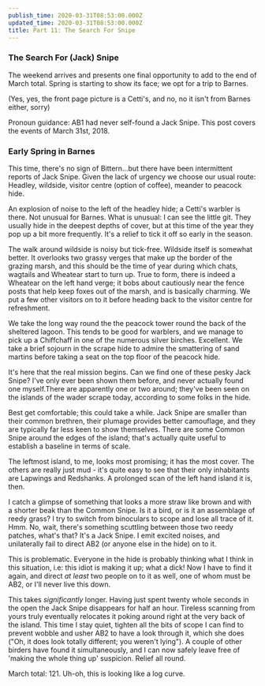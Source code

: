 ```yaml
---
publish_time: 2020-03-31T08:53:00.000Z
updated_time: 2020-03-31T08:53:00.000Z
title: Part 11: The Search For Snipe
---
```


### The Search For (Jack) Snipe

The weekend arrives and presents one final opportunity to add to the
end of March total. Spring is starting to show its face; we opt for a
trip to Barnes.

(Yes, yes, the front page picture is a Cetti's, and no, no it isn't from 
Barnes either, sorry)

Pronoun guidance: AB1 had never self-found a Jack Snipe. This post covers the
events of March 31st, 2018.
 
### Early Spring in Barnes
 
This time, there's no sign of Bittern...but there have
been intermittent reports of Jack Snipe. Given the lack of urgency we
choose our usual route: Headley, wildside, visitor centre (option of
coffee), meander to peacock hide.

An explosion of noise to the left of the headley hide; a Cetti's
warbler is there. Not unusual for Barnes. What is unusual: I can see
the little git. They usually hide in the deepest depths of cover, but
at this time of the year they pop up a bit more frequently. It's a
relief to tick it off so early in the season.

The walk around wildside is noisy but tick-free. Wildside itself is
somewhat better. It overlooks two grassy verges that make up the
border of the grazing marsh, and this should be the time of year
during which chats, wagtails and Wheatear start to turn up. True to
form, there is indeed a Wheatear on the left hand verge; it bobs about
cautiously near the fence posts that help keep foxes out of the marsh,
and is basically charming. We put a few other visitors on to it before
heading back to the visitor centre for refreshment.

We take the long way round the the peacock tower round the back of the
sheltered lagoon. This tends to be good for warblers, and we manage to
pick up a Chiffchaff in one of the numerous silver
birches. Excellent. We take a brief sojourn in the scrape hide to
admire the smattering of sand martins before taking a seat on the top
floor of the peacock hide.

It's here that the real mission begins. Can we find one of these pesky
Jack Snipe? I've only ever been shown them before, and never actually
found one myself.There are apparently one or two around; they've been
seen on the islands of the wader scrape today, according to some folks
in the hide.

Best get comfortable; this could take a while. Jack Snipe are smaller
than their common brethren, their plumage provides better camouflage,
and they are typically far less keen to show themselves. There are
some Common Snipe around the edges of the island; that's actually
quite useful to establish a baseline in terms of scale.

The leftmost island, to me, looks most promising; it has the most
cover. The others are really just mud - it's quite easy to see that
their only inhabitants are Lapwings and Redshanks. A prolonged scan of
the left hand island it is, then.

I catch a glimpse of something that looks a more straw like brown and
with a shorter beak than the Common Snipe. Is it a bird, or is it an
assemblage of reedy grass? I try to switch from binoculars to scope
and lose all trace of it. Hmm. No, wait, there's something scuttling
between those two reedy patches, what's that? It's a Jack Snipe. I
emit excited noises, and unilaterally fail to direct AB2 (or anyone
else in the hide) on to it. 

This is problematic. Everyone in the hide is probably thinking what I
think in this situation, i.e: this idiot is making it up; what a dick!
Now I have to find it again, and direct _at least_ two people on to it
as well, one of whom must be AB2, or I'll never live this down.

This takes _significantly_ longer. Having just spent twenty whole
seconds in the open the Jack Snipe disappears for half an
hour. Tireless scanning from yours truly eventually relocates it
poking around right at the very back of the island. This time I stay
quiet, tighten all the bits of scope I can find to prevent wobble and
usher AB2 to have a look through it, which she does ("Oh, it does
look totally different; you weren't lying"). A couple of other birders
have found it simultaneously, and I can now safely leave free of
'making the whole thing up' suspicion. Relief all round.

March total: 121. Uh-oh, this is looking like a log curve.